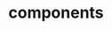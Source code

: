 <!-- Space: Resume -->
<!-- Parent: Project -->
<!-- Title: Components -->

<!-- Label: Resume -->
<!-- Label: Project -->
<!-- Label: Components -->
<!-- Include: disclaimer.md -->
<!-- Include: ac:toc -->

# components

